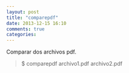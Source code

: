 ```yaml
---
layout: post
title: "comparepdf"
date: 2013-12-15 16:10
comments: true
categories: 
---
```

Comparar dos archivos pdf.

>$ comparepdf archivo1.pdf archivo2.pdf

